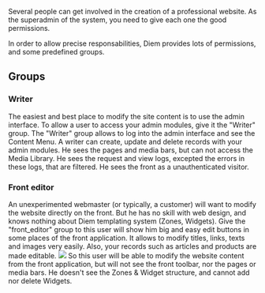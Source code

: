 Several people can get involved in the creation of a professional website. As the superadmin of the system, you need to give each one the good permissions.

In order to allow precise responsabilities, Diem provides lots of permissions, and some predefined groups.

## Groups

### Writer
The easiest and best place to modify the site content is to use the admin interface. To allow a user to access your admin modules, give it the "Writer" group.
The "Writer" group allows to log into the admin interface and see the Content Menu. A writer can create, update and delete records with your admin modules. He sees the pages and media bars, but can not access the Media Library.
He sees the request and view logs, excepted the errors in these logs, that are filtered.
He sees the front as a unauthenticated visitor.

### Front editor
An unexperimented webmaster (or typically, a customer) will want to modify the website directly on the front. But he has no skill with web design, and knows nothing about Diem templating system (Zones, Widgets).
Give the "front_editor" group to this user will show him big and easy edit buttons in some places of the front application. It allows to modify titles, links, texts and images very easily. Also, your records such as articles and products are made editable.
![](media:752)
So this user will be able to modify the website content from the front application, but will not see the front toolbar, nor the pages or media bars. He doesn't see the Zones & Widget structure, and cannot add nor delete Widgets.